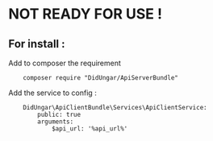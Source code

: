 # NOT READY FOR USE !

## For install :

Add to composer the requirement
```
    composer require "DidUngar/ApiServerBundle"
```

Add the service to config :
```
    DidUngar\ApiClientBundle\Services\ApiClientService:
        public: true
        arguments:
            $api_url: '%api_url%'
```
